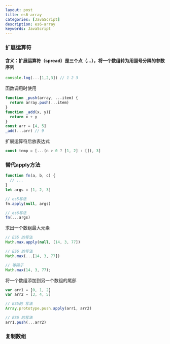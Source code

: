 ```yaml
---
layout: post
title: es6-array
categories: [JavaScript]
description: es6-array
keywords: JavaScript
---
```


### 扩展运算符

#### 含义：扩展运算符（spread）是三个点（...），将一个数组转为用逗号分隔的参数序列
```js
console.log(...[1,2,3]) // 1 2 3
```
函数调用时使用
```js
function _push(array, ...item) {
  return array.push(...item)
}
function _add(x, y){
  return x + y
}
const arr = [4, 5]
_add(...arr) // 9
```
扩展运算符后放表达式
```js
const temp = [...(n > 0 ? [1, 2] : []), 3]
```

### 替代apply方法
```js
function fn(a, b, c) {
  // ...
}
let args = [1, 2, 3]

// es5写法
fn.apply(null, args)

// es6写法
fn(...args)
```
求出一个数组最大元素
```js
// ES5 的写法
Math.max.apply(null, [14, 3, 77])

// ES6 的写法
Math.max(...[14, 3, 77])

// 等同于
Math.max(14, 3, 77);
```
将一个数组添加到另一个数组的尾部
```js
var arr1 = [0, 1, 2]
var arr2 = [3, 4, 5]

// ES5的 写法
Array.prototype.push.apply(arr1, arr2)

// ES6 的写法
arr1.push(...arr2)
```

### 复制数组
